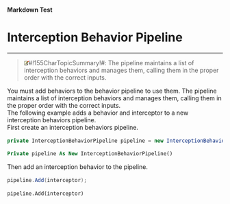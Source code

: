 ﻿---
Source File Name: 75-Interception.docx
AssetID: 7f7a1362-150a-417c-8b15-ba4f7d08cd5a
Title: Interception Behavior Pipeline
Order In ToC: 2\5\2
Output Filename: 2\5\2_Interception Behavior Pipeline.markdown
---

#### Markdown Test ####
# Interception Behavior Pipeline #
----------


> ![](../../images/note.gif)#!155CharTopicSummary!#:
> <a name="interception_pipeline" href="#" xmlns:xlink="http://www.w3.org/1999/xlink"><span /></a>
The pipeline maintains a list of interception behaviors and manages them, calling them in the proper order with the correct inputs.

You must add behaviors to the behavior pipeline to use them. The pipeline maintains a list of interception behaviors and manages them, calling them in the proper order with the correct inputs.  
The following example adds a behavior and interceptor to a new interception behaviors pipeline.  
First create an interception behaviors pipeline.  

```csharp
private InterceptionBehaviorPipeline pipeline = new InterceptionBehaviorPipeline();
```


```vb
Private pipeline As New InterceptionBehaviorPipeline()
```

Then add an interception behavior to the pipeline.  

```csharp
pipeline.Add(interceptor);
```


```vb
pipeline.Add(interceptor)
```



